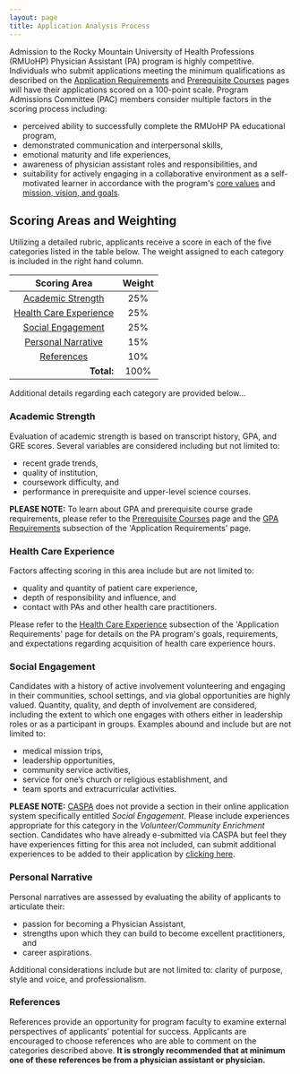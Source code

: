 ```yaml
---
layout: page
title: Application Analysis Process
---
```


Admission to the Rocky Mountain University of Health Professions (RMUoHP) Physician Assistant (PA) program is highly competitive. Individuals who submit applications meeting the minimum qualifications as described on the [Application Requirements](/admissions/application-requirements) and [Prerequisite Courses](/admissions/prerequisite-courses) pages will have their applications scored on a 100-point scale. Program Admissions Committee (PAC) members consider multiple factors in the scoring process including: 

- perceived ability to successfully complete the RMUoHP PA educational program,
- demonstrated communication and interpersonal skills, 
- emotional maturity and life experiences, 
- awareness of physician assistant roles and responsibilities, and 
- suitability for actively engaging in a collaborative environment as a self-motivated learner in accordance with the program's [core values](/core-values) and [mission, vision, and goals](/mission-vision-goals).

## Scoring Areas and Weighting

Utilizing a detailed rubric, applicants receive a score in each of the five categories listed in the table below. The weight assigned to each category is included in the right hand column. 

| **Scoring Area**                                  | **Weight**          |
| :-----------------------------------------------: | :-----------------: |
| [Academic Strength](#academic-strength)           | 25%                 |
| [Health Care Experience](#health-care-experience) | 25%                 |
| [Social Engagement](#social-engagement)           | 25%                 |
| [Personal Narrative](#personal-narrative)         | 15%                 |
| [References](#references)                         | 10%                 |
| <span style="float:right">**Total:**</span>       | 100%                |

Additional details regarding each category are provided below...

### Academic Strength

Evaluation of academic strength is based on transcript history, GPA, and GRE scores. Several variables are considered including but not limited to: 

- recent grade trends, 
- quality of institution, 
- coursework difficulty, and 
- performance in prerequisite and upper-level science courses.

<p class="message">

<strong>PLEASE NOTE:</strong> To learn about GPA and prerequisite course grade requirements, please refer to the <a href="/admissions/prerequisite-courses">Prerequisite Courses</a> page and the <a href="/admissions/application-requirements/#gpa-requirements">GPA Requirements</a> subsection of the 'Application Requirements' page.

</p>

### Health Care Experience

Factors affecting scoring in this area include but are not limited to:

- quality and quantity of patient care experience, 
- depth of responsibility and influence, and 
- contact with PAs and other health care practitioners. 

Please refer to the [Health Care Experience](/admissions/application-requirements/#health-care-experience) subsection of the 'Application Requirements' page for details on the PA program's goals, requirements, and expectations regarding acquisition of health care experience hours. 

### Social Engagement

Candidates with a history of active involvement volunteering and engaging in their communities, school settings, and via global opportunities are highly valued. Quantity, quality, and depth of involvement are considered, including the extent to which one engages with others either in leadership roles or as a participant in groups. Examples abound and include but are not limited to: 

- medical mission trips, 
- leadership opportunities, 
- community service activities, 
- service for one’s church or religious establishment, and
- team sports and extracurricular activities. 

<p class="message">

<strong>PLEASE NOTE:</strong> <a href="https://portal.caspaonline.org" target="_blank">CASPA</a> does not provide a section in their online application system specifically entitled <i>Social Engagement</i>. Please include experiences appropriate for this category in the <i>Volunteer/Community Enrichment</i> section. Candidates who have already e-submitted via CASPA but feel they have experiences fitting for this area not included, can submit additional experiences to be added to their application by <a href="http://bit.ly/socialengagementsupplement" target="_blank">clicking here</a>.

</p>

### Personal Narrative

Personal narratives are assessed by evaluating the ability of applicants to articulate their:

- passion for becoming a Physician Assistant, 
- strengths upon which they can build to become excellent practitioners, and 
- career aspirations.  

Additional considerations include but are not limited to: clarity of purpose, style and voice, and professionalism.

### References

References provide an opportunity for program faculty to examine external perspectives of applicants' potential for success. Applicants are encouraged to choose references who are able to comment on the categories described above. **It is strongly recommended that at minimum one of these references be from a physician assistant or physician.**